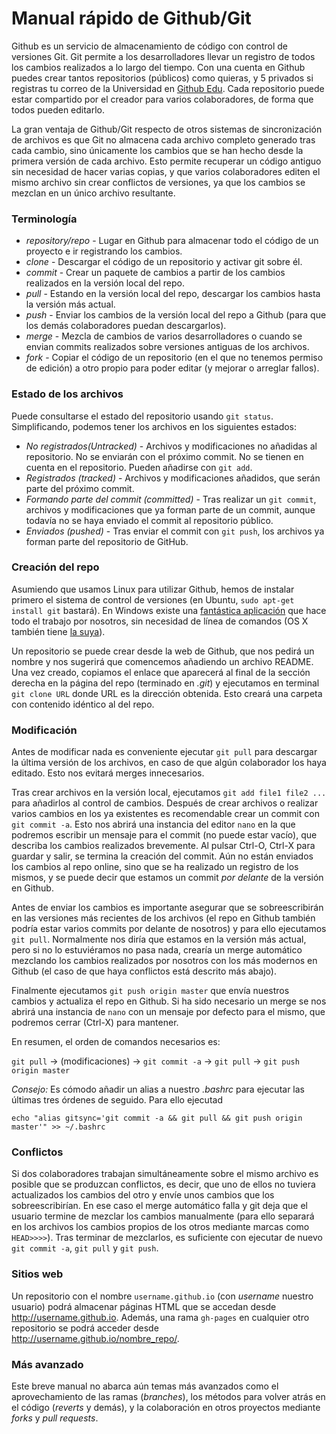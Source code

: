 # Manual rápido de Github/Git

Github es un servicio de almacenamiento de código con control de versiones Git. Git permite a los desarrolladores llevar un registro de todos los cambios realizados a lo largo del tiempo. Con una cuenta en Github puedes crear tantos repositorios (públicos) como quieras, y 5 privados si registras tu correo de la Universidad en [Github Edu](http://edu.github.com). Cada repositorio puede estar compartido por el creador para varios colaboradores, de forma que todos pueden editarlo.

La gran ventaja de Github/Git respecto de otros sistemas de sincronización de archivos es que Git no almacena cada archivo completo generado tras cada cambio, sino únicamente los cambios que se han hecho desde la primera versión de cada archivo. Esto permite recuperar un código antiguo sin necesidad de hacer varias copias, y que varios colaboradores editen el mismo archivo sin crear conflictos de versiones, ya que los cambios se mezclan en un único archivo resultante.

### Terminología
 - *repository/repo* - Lugar en Github para almacenar todo el código de un proyecto e ir registrando los cambios.
 - *clone* - Descargar el código de un repositorio y activar git sobre él.
 - *commit* - Crear un paquete de cambios a partir de los cambios realizados en la versión local del repo.
 - *pull* - Estando en la versión local del repo, descargar los cambios hasta la versión más actual.
 - *push* - Enviar los cambios de la versión local del repo a Github (para que los demás colaboradores puedan descargarlos).
 - *merge* - Mezcla de cambios de varios desarrolladores o cuando se envian commits realizados sobre versiones antiguas de los archivos.
 - *fork* - Copiar el código de un repositorio (en el que no tenemos permiso de edición) a otro propio para poder editar (y mejorar o arreglar fallos).

### Estado de los archivos
Puede consultarse el estado del repositorio usando `git status`. Simplificando, podemos tener los archivos en los siguientes estados:
 - *No registrados(Untracked)* - Archivos y modificaciones no añadidas al repositorio. No se enviarán con el próximo commit. No se tienen en cuenta en el repositorio. Pueden añadirse con `git add`.
 - *Registrados (tracked)* - Archivos y modificaciones añadidos, que serán parte del próximo commit.
 - *Formando parte del commit (committed)* - Tras realizar un `git commit`, archivos y modificaciones que ya forman parte de un commit, aunque todavía no se haya enviado el commit al repositorio público.
 - *Enviados (pushed)* - Tras enviar el commit con `git push`, los archivos ya forman parte del repositorio de GitHub.

### Creación del repo
Asumiendo que usamos Linux para utilizar Github, hemos de instalar primero el sistema de control de versiones (en Ubuntu, `sudo apt-get install git` bastará). En Windows existe una [fantástica aplicación](http://windows.github.com) que hace todo el trabajo por nosotros, sin necesidad de línea de comandos (OS X también tiene [la suya](http://mac.github.com/)).

Un repositorio se puede crear desde la web de Github, que nos pedirá un nombre y nos sugerirá que comencemos añadiendo un archivo README. Una vez creado, copiamos el enlace que aparecerá al final de la sección derecha en la página del repo (terminado en *.git*) y ejecutamos en terminal `git clone URL` donde URL es la dirección obtenida. Esto creará una carpeta con contenido idéntico al del repo.

### Modificación
Antes de modificar nada es conveniente ejecutar `git pull` para descargar la última versión de los archivos, en caso de que algún colaborador los haya editado. Esto nos evitará merges innecesarios.

Tras crear archivos en la versión local, ejecutamos `git add file1 file2 ...` para añadirlos al control de cambios. Después de crear archivos o realizar varios cambios en los ya existentes es recomendable crear un commit con `git commit -a`. Esto nos abrirá una instancia del editor `nano` en la que podremos escribir un mensaje para el commit (no puede estar vacío), que describa los cambios realizados brevemente. Al pulsar Ctrl-O, Ctrl-X para guardar y salir, se termina la creación del commit. Aún no están enviados los cambios al repo online, sino que se ha realizado un registro de los mismos, y se puede decir que estamos un commit *por delante* de la versión en Github.

Antes de enviar los cambios es importante asegurar que se sobreescribirán en las versiones más recientes de los archivos (el repo en Github también podría estar varios commits por delante de nosotros) y para ello ejecutamos `git pull`. Normalmente nos diría que estamos en la versión más actual, pero si no lo estuviéramos no pasa nada, crearía un merge automático mezclando los cambios realizados por nosotros con los más modernos en Github (el caso de que haya conflictos está descrito más abajo).

Finalmente ejecutamos `git push origin master` que envía nuestros cambios y actualiza el repo en Github. Si ha sido necesario un merge se nos abrirá una instancia de `nano` con un mensaje por defecto para el mismo, que podremos cerrar (Ctrl-X) para mantener.

En resumen, el orden de comandos necesarios es:

 `git pull` -> (modificaciones) -> `git commit -a` -> `git pull` -> `git push origin master`

*Consejo:* Es cómodo añadir un alias a nuestro *.bashrc* para ejecutar las últimas tres órdenes de seguido. Para ello ejecutad

	echo "alias gitsync='git commit -a && git pull && git push origin master'" >> ~/.bashrc


### Conflictos
Si dos colaboradores trabajan simultáneamente sobre el mismo archivo es posible que se produzcan conflictos, es decir, que uno de ellos no tuviera actualizados los cambios del otro y envíe unos cambios que los sobreescribirían. En ese caso el merge automático falla y git deja que el usuario termine de mezclar los cambios manualmente (para ello separará en los archivos los cambios propios de los otros mediante marcas como `HEAD>>>>`). Tras terminar de mezclarlos, es suficiente con ejecutar de nuevo `git commit -a`, `git pull` y `git push`.

### Sitios web
Un repositorio con el nombre `username.github.io` (con *username* nuestro usuario) podrá almacenar páginas HTML que se accedan desde http://username.github.io. Además, una rama `gh-pages` en cualquier otro repositorio se podrá acceder desde http://username.github.io/nombre_repo/.

### Más avanzado
Este breve manual no abarca aún temas más avanzados como el aprovechamiento de las ramas (*branches*), los métodos para volver atrás en el código (*reverts* y demás), y la colaboración en otros proyectos mediante *forks* y *pull requests*.
